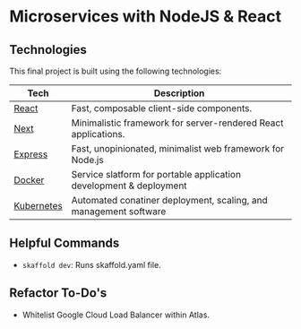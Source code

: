 <h1>Microservices with NodeJS & React</h1>

## Technologies

This final project is built using the following technologies:

| **Tech** | **Description** |
|----------|-------|
|  [React](https://facebook.github.io/react/)  |  Fast, composable client-side components. |
|  [Next](https://github.com/zeit/next.js/) |  Minimalistic framework for server-rendered React applications.     |
|  [Express](https://expressjs.com) |  Fast, unopinionated, minimalist web framework for Node.js    |
|  [Docker](https://www.docker.com) |  Service slatform for portable application development & deployment     |
|  [Kubernetes](https://kubernetes.io/) |  Automated conatiner deployment, scaling, and management software    |

## Helpful Commands

* `skaffold dev`: Runs skaffold.yaml file.

## Refactor To-Do's

* Whitelist Google Cloud Load Balancer within Atlas.